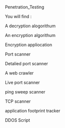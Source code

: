 Penetration_Testing

You will find :

A decryption alogorithum

An encryption algorithum

Encryption appliocation

Port scanner

Detalied port scanner

A web crawler

Live port scanner 

ping sweep scanner 

TCP scanner 

application footprint tracker 

DDOS Script
